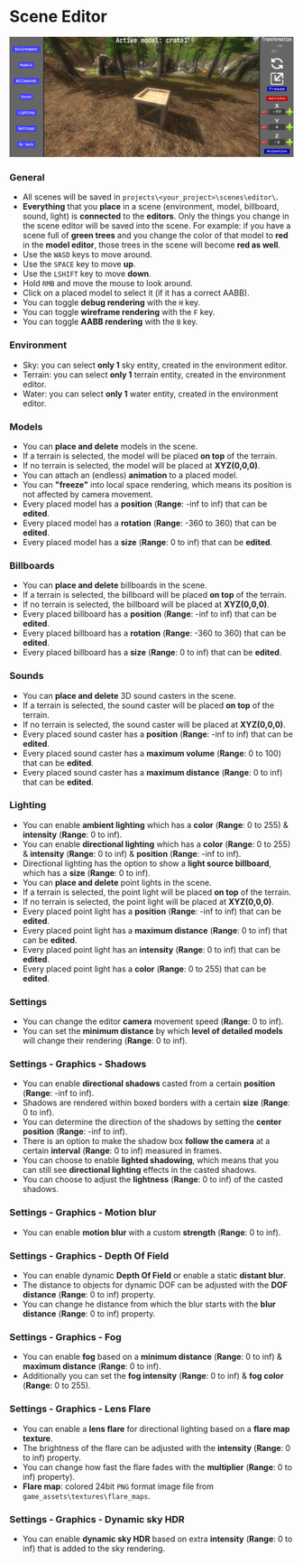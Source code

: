 # Scene Editor
![scene](../images/scene_editor.png)
### General
- All scenes will be saved in `projects\<your_project>\scenes\editor\`.
- **Everything** that you **place** in a scene (environment, model, billboard, sound, light) is **connected** to the **editors**. Only the things you change in the scene editor will be saved into the scene. For example: if you have a scene full of **green trees** and you change the color of that model to **red** in the **model editor**, those trees in the scene will become **red as well**.
- Use the `WASD` keys to move around.
- Use the `SPACE` key to move **up**.
- Use the `LSHIFT` key to move **down**.
- Hold `RMB` and move the mouse to look around.
- Click on a placed model to select it (if it has a correct AABB).
- You can toggle **debug rendering** with the `H` key.
- You can toggle **wireframe rendering** with the `F` key.
- You can toggle **AABB rendering** with the `B` key.
### Environment
- Sky: you can select **only 1** sky entity, created in the environment editor.
- Terrain: you can select **only 1** terrain entity, created in the environment editor.
- Water: you can select **only 1** water entity, created in the environment editor.
### Models
- You can **place and delete** models in the scene.
- If a terrain is selected, the model will be placed **on top** of the terrain.
- If no terrain is selected, the model will be placed at **XYZ(0,0,0)**.
- You can attach an (endless) **animation** to a placed model.
- You can **"freeze"** into local space rendering, which means its position is not affected by camera movement.
- Every placed model has a **position** (**Range**: -inf to inf) that can be **edited**.
- Every placed model has a **rotation** (**Range**: -360 to 360) that can be **edited**.
- Every placed model has a **size** (**Range**: 0 to inf) that can be **edited**.
### Billboards
- You can **place and delete** billboards in the scene.
- If a terrain is selected, the billboard will be placed **on top** of the terrain.
- If no terrain is selected, the billboard will be placed at **XYZ(0,0,0)**.
- Every placed billboard has a **position** (**Range**: -inf to inf) that can be **edited**.
- Every placed billboard has a **rotation** (**Range**: -360 to 360) that can be **edited**.
- Every placed billboard has a **size** (**Range**: 0 to inf) that can be **edited**.
### Sounds
- You can **place and delete** 3D sound casters in the scene.
- If a terrain is selected, the sound caster will be placed **on top** of the terrain.
- If no terrain is selected, the sound caster will be placed at **XYZ(0,0,0)**.
- Every placed sound caster has a **position** (**Range**: -inf to inf) that can be **edited**.
- Every placed sound caster has a **maximum volume** (**Range**: 0 to 100) that can be **edited**.
- Every placed sound caster has a **maximum distance** (**Range**: 0 to inf) that can be **edited**.
### Lighting
- You can enable **ambient lighting** which has a **color** (**Range**: 0 to 255) & **intensity** (**Range**: 0 to inf).
- You can enable **directional lighting** which has a **color** (**Range**: 0 to 255) & **intensity** (**Range**: 0 to inf) & **position** (**Range**: -inf to inf).
- Directional lighting has the option to show a **light source billboard**, which has a **size** (**Range**: 0 to inf).
- You can **place and delete** point lights in the scene.
- If a terrain is selected, the point light will be placed **on top** of the terrain.
- If no terrain is selected, the point light will be placed at **XYZ(0,0,0)**.
- Every placed point light has a **position** (**Range**: -inf to inf) that can be **edited**.
- Every placed point light has a **maximum distance** (**Range**: 0 to inf) that can be **edited**.
- Every placed point light has an **intensity** (**Range**: 0 to inf) that can be **edited**.
- Every placed point light has a **color** (**Range**: 0 to 255) that can be **edited**.
### Settings
- You can change the editor **camera** movement speed (**Range**: 0 to inf).
- You can set the **minimum distance** by which **level of detailed models** will change their rendering (**Range**: 0 to inf).
### Settings - Graphics - Shadows
- You can enable **directional shadows** casted from a certain **position** (**Range**: -inf to inf).
- Shadows are rendered within boxed borders with a certain **size** (**Range**: 0 to inf).
- You can determine the direction of the shadows by setting the **center position** (**Range**: -inf to inf).
- There is an option to make the shadow box **follow the camera** at a certain **interval** (**Range**: 0 to inf) measured in frames.
- You can choose to enable **lighted shadowing**, which means that you can still see **directional lighting** effects in the casted shadows.
- You can choose to adjust the **lightness** (**Range**: 0 to inf) of the casted shadows.
### Settings - Graphics - Motion blur
- You can enable **motion blur** with a custom **strength** (**Range**: 0 to inf).
### Settings - Graphics - Depth Of Field
- You can enable dynamic **Depth Of Field** or enable a static **distant blur**.
- The distance to objects for dynamic DOF can be adjusted with the **DOF distance** (**Range**: 0 to inf) property.
- You can change he distance from which the blur starts with the **blur distance** (**Range**: 0 to inf) property.
### Settings - Graphics - Fog
- You can enable **fog** based on a **minimum distance** (**Range**: 0 to inf) & **maximum distance** (**Range**: 0 to inf).
- Additionally you can set the **fog intensity** (**Range**: 0 to inf) & **fog color** (**Range**: 0 to 255).
### Settings - Graphics - Lens Flare
- You can enable a **lens flare** for directional lighting based on a **flare map texture**.
- The brightness of the flare can be adjusted with the **intensity** (**Range**: 0 to inf) property.
- You can change how fast the flare fades with the **multiplier** (**Range**: 0 to inf) property).
- **Flare map**: colored 24bit `PNG` format image file from `game_assets\textures\flare_maps`.
### Settings - Graphics - Dynamic sky HDR
- You can enable **dynamic sky HDR** based on extra **intensity** (**Range**: 0 to inf) that is added to the sky rendering.
